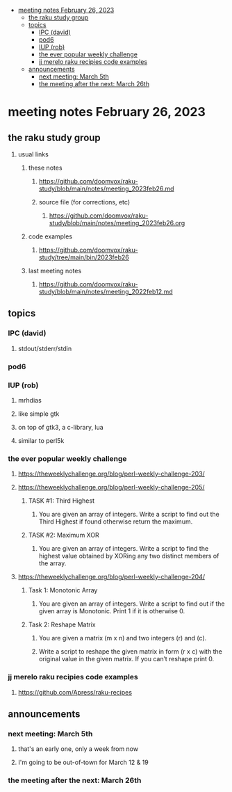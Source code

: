 - [meeting notes February 26, 2023](#org4322037)
  - [the raku study group](#org4c2bcc4)
  - [topics](#orga78ac10)
    - [IPC (david)](#orgb5adffb)
    - [pod6](#orgda8537b)
    - [IUP (rob)](#orgb3ee66d)
    - [the ever popular weekly challenge](#orgcc94950)
    - [jj merelo raku recipies code examples](#orge7a35ec)
  - [announcements](#orgff6d9a6)
    - [next meeting: March 5th](#org59b1044)
    - [the meeting after the next: March 26th](#org3f7094e)


<a id="org4322037"></a>

# meeting notes February 26, 2023


<a id="org4c2bcc4"></a>

## the raku study group

1.  usual links

    1.  these notes
    
        1.  <https://github.com/doomvox/raku-study/blob/main/notes/meeting_2023feb26.md>
        
        2.  source file (for corrections, etc)
        
            1.  <https://github.com/doomvox/raku-study/blob/main/notes/meeting_2023feb26.org>
    
    2.  code examples
    
        1.  <https://github.com/doomvox/raku-study/tree/main/bin/2023feb26>
    
    3.  last meeting notes
    
        1.  <https://github.com/doomvox/raku-study/blob/main/notes/meeting_2022feb12.md>


<a id="orga78ac10"></a>

## topics


<a id="orgb5adffb"></a>

### IPC (david)

1.  stdout/stderr/stdin


<a id="orgda8537b"></a>

### pod6


<a id="orgb3ee66d"></a>

### IUP (rob)

1.  mrhdias

2.  like simple gtk

3.  on top of gtk3, a c-library, lua

4.  similar to perl5k


<a id="orgcc94950"></a>

### the ever popular weekly challenge

1.  <https://theweeklychallenge.org/blog/perl-weekly-challenge-203/>

2.  <https://theweeklychallenge.org/blog/perl-weekly-challenge-205/>

    1.  TASK #1: Third Highest
    
        1.  You are given an array of integers. Write a script to find out the Third Highest if found otherwise return the maximum.
    
    2.  TASK #2: Maximum XOR
    
        1.  You are given an array of integers. Write a script to find the highest value obtained by XORing any two distinct members of the array.

3.  <https://theweeklychallenge.org/blog/perl-weekly-challenge-204/>

    1.  Task 1: Monotonic Array
    
        1.  You are given an array of integers. Write a script to find out if the given array is Monotonic. Print 1 if it is otherwise 0.
    
    2.  Task 2: Reshape Matrix
    
        1.  You are given a matrix (m x n) and two integers (r) and (c).
        
        2.  Write a script to reshape the given matrix in form (r x c) with the original value in the given matrix. If you can’t reshape print 0.


<a id="orge7a35ec"></a>

### jj merelo raku recipies code examples

1.  <https://github.com/Apress/raku-recipes>


<a id="orgff6d9a6"></a>

## announcements


<a id="org59b1044"></a>

### next meeting: March 5th

1.  that's an early one, only a week from now

2.  I'm going to be out-of-town for March 12 & 19


<a id="org3f7094e"></a>

### the meeting after the next: March 26th
